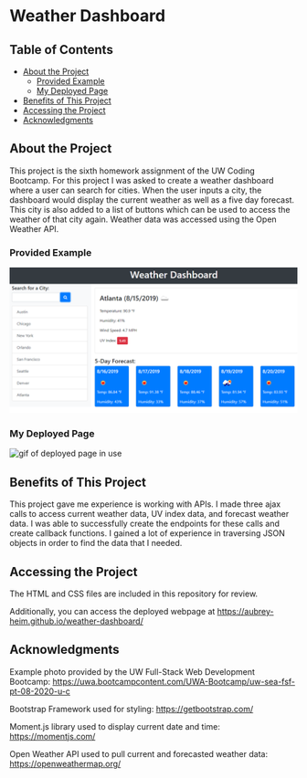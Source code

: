 # Weather Dashboard

## Table of Contents
* [About the Project](#about-the-project)
    * [Provided Example](#provided-example)
    * [My Deployed Page](#my-deployed-page)
* [Benefits of This Project](#benefits-of-this-project)
* [Accessing the Project](#accessing-the-project)
* [Acknowledgments](#acknowledgments)
  
## About the Project

This project is the sixth homework assignment of the UW Coding Bootcamp. For this project I was asked to create a weather dashboard where a user can search for cities. When the user inputs a city, the dashboard would display the current weather as well as a five day forecast. This city is also added to a list of buttons which can be used to access the weather of that city again. Weather data was accessed using the Open Weather API. 

### Provided Example
<img src="assets/06-server-side-apis-homework-demo.png" alt="picture of example page">

### My Deployed Page
<img src="assets/deployed.gif" alt="gif of deployed page in use">

## Benefits of This Project
This project gave me experience is working with APIs. I made three ajax calls to access current weather data, UV index data, and forecast weather data. I was able to successfully create the endpoints for these calls and create callback functions. I gained a lot of experience in traversing JSON objects in order to find the data that I needed. 
## Accessing the Project
The HTML and CSS files are included in this repository for review. 

Additionally, you can access the deployed webpage at https://aubrey-heim.github.io/weather-dashboard/

## Acknowledgments
Example photo provided by the UW Full-Stack Web Development Bootcamp: https://uwa.bootcampcontent.com/UWA-Bootcamp/uw-sea-fsf-pt-08-2020-u-c

Bootstrap Framework used for styling: https://getbootstrap.com/ 

Moment.js library used to display current date and time: https://momentjs.com/

Open Weather API used to pull current and forecasted weather data: https://openweathermap.org/ 
